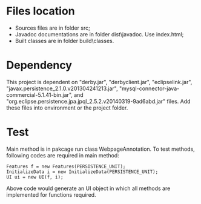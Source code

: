 # Files location
* Sources files are in folder src;
* Javadoc documentations are in folder dist\javadoc. Use index.html;
* Built classes are in folder build\classes.

# Dependency
This project is dependent on "derby.jar", "derbyclient.jar", "eclipselink.jar", "javax.persistence_2.1.0.v201304241213.jar", "mysql-connector-java-commercial-5.1.41-bin.jar", and "org.eclipse.persistence.jpa.jpql_2.5.2.v20140319-9ad6abd.jar" files. Add these files into environment or the project folder.

# Test
Main method is in pakcage run class WebpageAnnotation.
To test methods, following codes are required in main method:
~~~
Features f = new Features(PERSISTENCE_UNIT);
InitializeData i = new InitializeData(PERSISTENCE_UNIT);
UI ui = new UI(f, i);
~~~
Above code would generate an UI object in which all methods are implemented for functions required.
